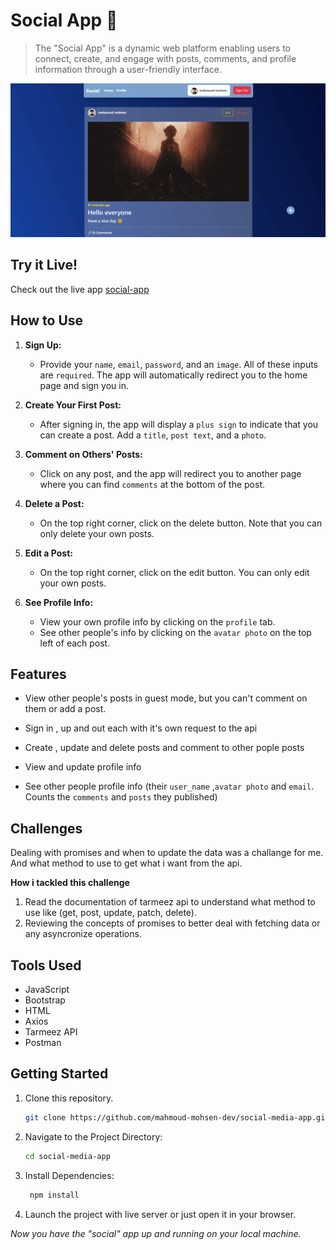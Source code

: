 # Social App 📱

> The "Social App" is a dynamic web platform enabling users to connect, create, and engage with posts, comments, and profile information through a user-friendly interface.

<img src='./images/social-media-app.png'></img>

## Try it Live!

Check out the live app [social-app](https://mahmoud-mohsen-dev.github.io/social-media-app/)

## How to Use

1. **Sign Up:**

    - Provide your `name`, `email`, `password`, and an `image`. All of these inputs are `required`. The app will automatically redirect you to the home page and sign you in.

2. **Create Your First Post:**

    - After signing in, the app will display a `plus sign` to indicate that you can create a post. Add a `title`, `post text`, and a `photo`.

3. **Comment on Others' Posts:**

    - Click on any post, and the app will redirect you to another page where you can find `comments` at the bottom of the post.

4. **Delete a Post:**

    - On the top right corner, click on the delete button. Note that you can only delete your own posts.

5. **Edit a Post:**

    - On the top right corner, click on the edit button. You can only edit your own posts.

6. **See Profile Info:**
    - View your own profile info by clicking on the `profile` tab.
    - See other people's info by clicking on the `avatar photo` on the top left of each post.

## Features

-   View other people's posts in guest mode, but you can't comment on them or add a post.

-   Sign in , up and out each with it's own request to the api
-   Create , update and delete posts and comment to other pople posts
-   View and update profile info
-   See other people profile info (their `user_name` ,`avatar photo` and `email`. Counts the `comments` and `posts` they published)

## Challenges

Dealing with promises and when to update the data was a challange for me. And what method to use to get what i want from the api.

**How i tackled this challenge**

1. Read the documentation of tarmeez api to understand what method to use like (get, post, update, patch, delete).
2. Reviewing the concepts of promises to better deal with fetching data or any asyncronize operations.

## Tools Used

-   JavaScript
-   Bootstrap
-   HTML
-   Axios
-   Tarmeez API
-   Postman

## Getting Started

1. Clone this repository.

    ```bash
    git clone https://github.com/mahmoud-mohsen-dev/social-media-app.git
    ```

2. Navigate to the Project Directory:
    ```bash
    cd social-media-app
    ```
3. Install Dependencies:

    ```bash
     npm install
    ```

4. Launch the project with live server or just open it in your browser.

_Now you have the "social" app up and running on your local machine._
